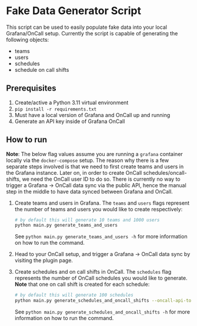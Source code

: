 # Fake Data Generator Script

This script can be used to easily populate fake data into your local Grafana/OnCall setup. Currently the script is
capable of generating the following objects:

- teams
- users
- schedules
- schedule on call shifts

## Prerequisites

1. Create/active a Python 3.11 virtual environment
2. `pip install -r requirements.txt`
3. Must have a local version of Grafana and OnCall up and running
4. Generate an API key inside of Grafana OnCall

## How to run

**Note**: The below flag values assume you are running a `grafana` container locally via the `docker-compose` setup.
The reason why there is a few separate steps involved is that we need to first create teams and users in the Grafana
instance. Later on, in order to create OnCall schedules/oncall-shifts, we need the OnCall user ID to do so. There is
currently no way to trigger a Grafana -> OnCall data sync via the public API, hence the manual step in the middle
to have data synced between Grafana and OnCall.

1. Create teams and users in Grafana. The `teams` and `users` flags represent the number of teams and users you would
   like to create respectively:

   ```bash
   # by default this will generate 10 teams and 1000 users
   python main.py generate_teams_and_users
   ```

   See `python main.py generate_teams_and_users -h` for more information on how to run the command.

2. Head to your OnCall setup, and trigger a Grafana -> OnCall data sync by visiting the plugin page.
3. Create schedules and on call shifts in OnCall. The `schedules` flag represents the number of OnCall schedules you
   would like to generate. **Note** that one on call shift is created for each schedule:

   ```bash
   # by default this will generate 100 schedules
   python main.py generate_schedules_and_oncall_shifts --oncall-api-token=<oncall-api-key>
   ```

   See `python main.py generate_schedules_and_oncall_shifts -h` for more information on how to run the command.
